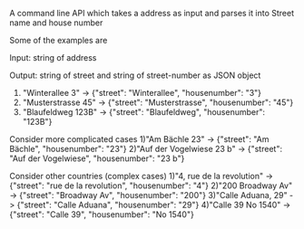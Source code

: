 A command line API which takes a address as input and parses it into Street name and house number

Some of the examples are 

Input: string of address

Output: string of street and string of street-number as JSON object

1) "Winterallee 3" -> {"street": "Winterallee", "housenumber": "3"}
2) "Musterstrasse 45" -> {"street": "Musterstrasse", "housenumber": "45"}
3) "Blaufeldweg 123B" -> {"street": "Blaufeldweg", "housenumber": "123B"}

Consider more complicated cases
1)"Am Bächle 23" -> {"street": "Am Bächle", "housenumber": "23"}
2)"Auf der Vogelwiese 23 b" -> {"street": "Auf der Vogelwiese", "housenumber": "23 b"}

Consider other countries (complex cases)
1)"4, rue de la revolution" -> {"street": "rue de la revolution", "housenumber": "4"}
2)"200 Broadway Av" -> {"street": "Broadway Av", "housenumber": "200"}
3)"Calle Aduana, 29" -> {"street": "Calle Aduana", "housenumber": "29"}
4)"Calle 39 No 1540" -> {"street": "Calle 39", "housenumber": "No 1540"}
